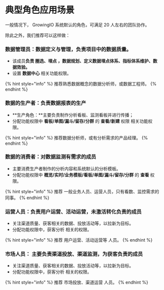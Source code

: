 # 典型角色应用场景

一般情况下， GrowingIO  系统默认的角色，可满足 20 人左右的团队协作。

除此之外，我们推荐可以这样做：

### 数据管理员：数据定义与管理，负责项目中的数据质量。

* 该成员**负责 圈选、埋点 ，数据规划、定义数据埋点体系、指标体系维护、数据效验。**
* 设置 **数据中心** 相关功能权限。

{% hint style="info" %}
推荐熟悉数据概念的数据分析师，或数据工程师。
{% endhint %}

### **数据的生产者：负责数据报表的生产**

* **生产角色：**主要负责制作分析看板、监测看板并进行传播；
* 分配功能权限中 **看板/单图/漏斗/留存/分群** 的 **查看/新建** 权限 相关功能权限。

{% hint style="info" %}
推荐数据分析师，或有分析需求的产品经理。
{% endhint %}

### **数据的消费者：对数据监测有需求的成员**

* 主要消费生产者制作的分析内容和系统默认的分析模板。
* 分配功能权限中 **概览/实时/业务模板/看板/单图/漏斗/留存/分群** 的 **查看** 权限。

{% hint style="info" %}
推荐 一般业务人员、运营人员，只有看数、监控需求的同事。
{% endhint %}

### **运营人员：负责用户运营、活动运营，未激活转化负责的成员**

* 关注渠道质量、获客相关的数据、投放活动等，以拉新为目标。
* 分配功能权限中，获客分析 相关的权限。

{% hint style="info" %}
推荐 用户运营、活动运营等 人员。
{% endhint %}

### **市场人员： 主要负责渠道投放、渠道监测，为获客负责的成员**

* 关注渠道质量、获客相关的数据、投放活动等，以拉新为目标。
* 分配功能权限中，获客分析 相关的权限。

{% hint style="info" %}
推荐 市场投放、渠道运营 人员。
{% endhint %}
